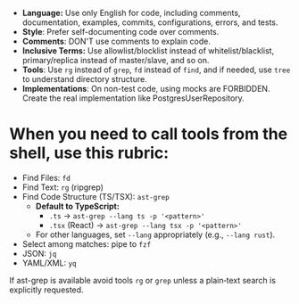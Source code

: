 - **Language:** Use only English for code, including comments, documentation, examples, commits, configurations, errors, and tests.
- **Style**: Prefer self-documenting code over comments.
- **Comments**: DON'T use comments to explain code.
- **Inclusive Terms:** Use allowlist/blocklist instead of whitelist/blacklist, primary/replica instead of master/slave, and so on.
- **Tools**: Use `rg` instead of `grep`, `fd` instead of `find`, and if needed, use `tree` to understand directory structure.
- **Implementations**: On non-test code, using mocks are FORBIDDEN. Create the real implementation like PostgresUserRepository.
# When you need to call tools from the shell, **use this rubric**:

- Find Files: `fd`
- Find Text: `rg` (ripgrep)
- Find Code Structure (TS/TSX): `ast-grep`
	- **Default to TypeScript:**
		- `.ts` → `ast-grep --lang ts -p '<pattern>'`
		- `.tsx` (React) → `ast-grep --lang tsx -p '<pattern>'`
	- For other languages, set `--lang` appropriately (e.g., `--lang rust`).
- Select among matches: pipe to `fzf`
- JSON: `jq`
- YAML/XML: `yq`

If ast-grep is available avoid tools `rg` or `grep` unless a plain‑text search is explicitly requested.
